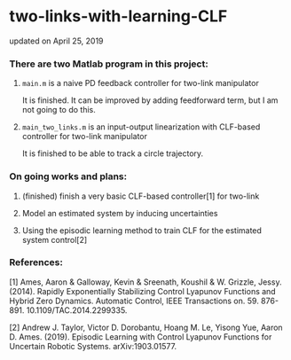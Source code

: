 # two-links-with-learning-CLF

updated on April 25, 2019

### There are two Matlab program in this project:

1. `main.m` is a naive PD feedback controller for two-link manipulator
  
    It is finished. It can be improved by adding feedforward term, but I am not going to do this.
  
  
2. `main_two_links.m` is an input-output linearization with CLF-based controller for two-link manipulator
  
    It is finished to be able to track a circle trajectory.
  

### On going works and plans:

1. (finished) finish a very basic CLF-based controller[1] for two-link

2. Model an estimated system by inducing uncertainties

3. Using the episodic learning method to train CLF for the estimated system control[2]


### References:
[1] Ames, Aaron & Galloway, Kevin & Sreenath, Koushil & W. Grizzle, Jessy. (2014). Rapidly Exponentially Stabilizing Control Lyapunov Functions and Hybrid Zero Dynamics. Automatic Control, IEEE Transactions on. 59. 876-891. 10.1109/TAC.2014.2299335. 

[2] Andrew J. Taylor, Victor D. Dorobantu, Hoang M. Le, Yisong Yue, Aaron D. Ames. (2019). Episodic Learning with Control Lyapunov Functions for Uncertain Robotic Systems. arXiv:1903.01577.
